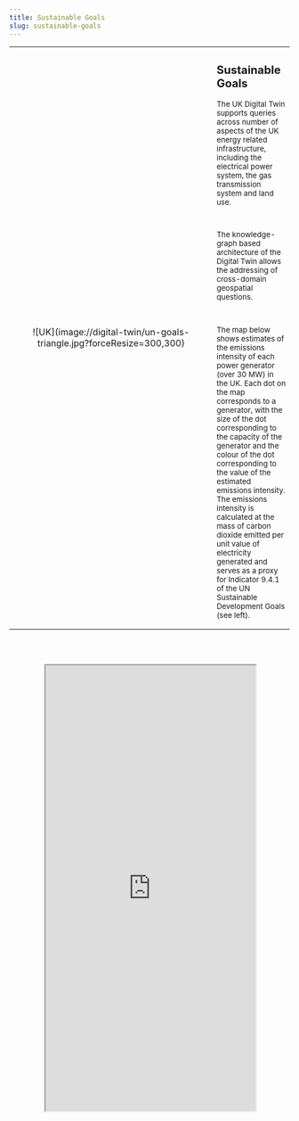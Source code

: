 ```yaml
---
title: Sustainable Goals
slug: sustainable-goals
---
```


<table class="three-quarter-width" style="margin: auto;">
	<tr>
		<td width="350px" style="text-align: center;" markdown="1">![UK](image://digital-twin/un-goals-triangle.jpg?forceResize=300,300)</td>
		<td style="font-size: 10pt;">
			<h2>Sustainable Goals</h2>
			<p>The UK Digital Twin supports queries across number of aspects of the UK energy related infrastructure, including the electrical power system, the gas transmission system and land use.</p>
			<br>
			<p>The knowledge-graph based architecture of the Digital Twin allows the addressing of cross-domain geospatial questions.</p>
			<br>
			<p>The map below shows estimates of the emissions intensity of each power generator (over 30 MW) in the UK. Each dot on the map corresponds to a generator, with the size of the dot corresponding to the capacity of the generator and the colour of the dot corresponding to the value of the estimated emissions intensity. The emissions intensity is calculated at the mass of carbon dioxide emitted per unit value of electricity generated and serves as a proxy for Indicator 9.4.1 of the UN Sustainable Development Goals (see left).</p>
		</td>
	</tr>
</table>

<br><br>

<div id="map-container" class="full-width" style="height: 800px;">
	<div id="map-inner" style="width: 75%; height: 100%; margin: 0 auto; position: relative;">
		<iframe id="map-frame" width="100%" height="100%" src="http://localhost:4002/" />
	</div>
</div>
<br>

[plugin:content-inject](/modular/partners)
